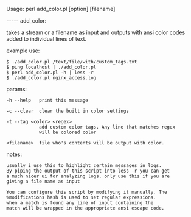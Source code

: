 Usage: perl add_color.pl [option] [filename]

 ----- add_color:

 takes a stream or a filename as input and outputs with ansi color
 codes added to individual lines of text.

 example use:

    $ ./add_color.pl /text/file/with/custom_tags.txt
    $ ping localhost | ./add_color.pl
    $ perl add_color.pl -h | less -r
    $ ./add_color.pl nginx_access.log

 params:

    -h --help   print this message

    -c --clear  clear the built in color settings

    -t --tag <color> <regex>
                add custom color tags. Any line that matches regex
                will be colored color

    <filename>  file who's contents will be output with color.

 notes:

    usually i use this to highlight certain messages in logs.
    By piping the output of this script into less -r you can get
    a much nicer ui for analyzing logs. only use this if you are
    giving a file name as input

    You can configure this script by modifying it manually. The 
    %modifications hash is used to set regular expressions.
    when a match is found any line of input containing the 
    match will be wrapped in the appropriate ansi escape code.

